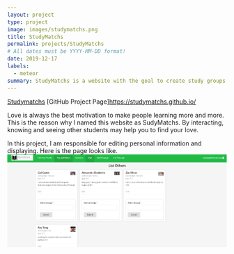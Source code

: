 ```yaml
---
layout: project
type: project
image: images/studymatchs.png
title: StudyMatchs
permalink: projects/StudyMatchs
# All dates must be YYYY-MM-DD format!
date: 2019-12-17
labels:
  - meteor
summary: StudyMatchs is a website with the goal to create study groups at University of Hawaii at Manoa
---
```


[Studymatchs](http://studymatchs.meteorapp.com)
[GitHub Project Page]https://studymatchs.github.io/

Love is always the best motivation to make people learning more and more. This is the reason why I named this website as SudyMatchs. By interacting, knowing and seeing other students may help you to find your love. 

In this project, I am responsible for editing personal information and displaying. Here is the page looks like.
<img src="images/showprofile.png">









